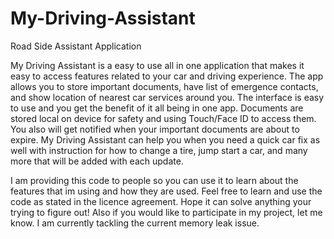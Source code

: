 # My-Driving-Assistant
Road Side Assistant Application

My Driving Assistant is a easy to use all in one application that makes it easy to access features related to your car
and driving experience. The app allows you to store important documents, have list of emergence contacts, and show location
of nearest car services around you. The interface is easy to use and you get the benefit of it all being in one app.
Documents are stored local on device for safety and using Touch/Face ID to access them. You also will get notified when
your important documents are about to expire. My Driving Assistant can help you when you need a quick car fix as well
with instruction for how to change a tire, jump start a car, and many more that will be added with each update.

I am providing this code to people so you can use it to learn about the features that im using and how they are used.
Feel free to learn and use the code as stated in the licence agreement. Hope it can solve anything your trying to figure
out! Also if you would like to participate in my project, let me know. I am currently tackling the current memory leak issue.
